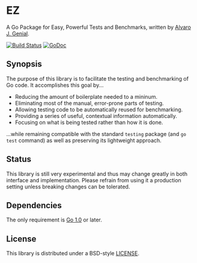 EZ
==

A Go Package for Easy, Powerful Tests and Benchmarks, written by [Alvaro J. Genial](http://alva.ro).

[![Build Status](https://travis-ci.org/ajg/ez.png?branch=master)](https://travis-ci.org/ajg/ez)
[![GoDoc](https://godoc.org/github.com/ajg/ez?status.png)](https://godoc.org/github.com/ajg/ez)

Synopsis
--------

The purpose of this library is to facilitate the testing and benchmarking of Go code. It accomplishes this goal by...

 - Reducing the amount of boilerplate needed to a mininum.
 - Eliminating most of the manual, error-prone parts of testing.
 - Allowing testing code to be automatically reused for benchmarking.
 - Providing a series of useful, contextual information automatically.
 - Focusing on what is being tested rather than how it is done.

...while remaining compatible with the standard `testing` package (and `go test` command) as well as preserving its lightweight approach.

Status
------

This library is still very experimental and thus may change greatly in both interface and implementation. Please refrain from using it a production setting unless breaking changes can be tolerated.

Dependencies
------------

The only requirement is [Go 1.0](http://golang.org/doc/go1) or later.

License
-------

This library is distributed under a BSD-style [LICENSE](./LICENSE).

